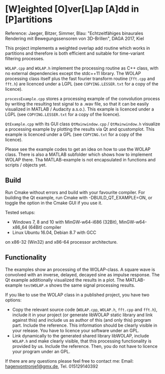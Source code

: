 [W]eighted [O]ver[L]ap [A]dd in [P]artitions 
==============================

Reference: Jaeger, Bitzer, Simmer, Blau: "Echtzeitfähiges binaurales Rendering mit Bewegungssensoren von 3D-Brillen", DAGA 2017, Kiel

This project implements a weighted overlap add routine which works in partitions and therefore is both efficient and suitable for time-variant filtering processes.

``WOLAP.cpp`` and ``WOLAP.h`` implement the processing routine as C++ class, with no external dependencies except the stdc++11 library. The WOLAP processing class itself plus the fast fourier transform routine (``fft.cpp`` and ``fft.h``) are licenced under a LGPL (see ``COPYING.LESSER.txt`` for a copy of the licence).

``processExample.cpp`` stores a processing example of the convolution process by writing the resulting test signal to a .wav file, so that it can be easily visualized in MATLAB / Audacity a.s.o.). This example is licenced under a LGPL (see ``COPYING.LESSER.txt`` for a copy of the licence).

``QtExample.cpp`` with its GUI class ``QtMainwindow.cpp`` / ``QtMainwindow.h`` visualize a processing example by plotting the results via Qt and qcustomplot. This example is licenced under a GPL (see ``COPYING.txt`` for a copy of the licence).

Please see the example codes to get an idea on how to use the WOLAP class. There is also a MATLAB subfolder which shows how to implement WOLAP there. Tha MATLAB-example is not encapsulated in functions and scripts / objects yet.


Build
-----

Run Cmake without errors and build with your favourite compiler. For building the Qt example, run Cmake with -DBUILD_QT_EXAMPLE=ON, or toggle the option in the Cmake GUI if you use it. 

Tested setups:

- Windows 7, 8 and 10 with MinGW-w64-i686 (32Bit), MinGW-w64-x86_64 (64Bit) compiler
- Linux Ubuntu 16.04, Debian 8.7 with GCC

on x86-32 (Win32) and x86-64 processor architecture.


Functionality
------------

The examples show an processing of the WOLAP-class. A square wave is convolved with an inverse, delayed, decayed sine as impulse response. The Qt example additionally visualized the results in a plot. The MATLAB-example ``testWOLAP.m`` shows the same signal processing results.

If you like to use the WOLAP class in a published project, you have two options: 

- Copy the relevant source code (``WOLAP.cpp``, ``WOLAP.h``, ``fft.cpp`` and ``fft.h``), include it in your project (or generate libWOLAP static library and link against this) and include us as author of this (and only this) program part. Include the reference. This information should be clearly visible in your release. You have to licence your software under an GPL.
- Link dynamically to the generated shared library libWOLAP, include ``WOLAP.h`` and make clearly visible, that this processing functionality is provided by us. Include the reference. Then, you do not have to licence your program under an GPL.

If there are any questions please feel free to contact me: Email: hagenvontronje1@gmx.de, Tel. 015129140392